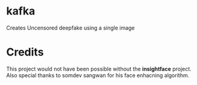 # kafka
Creates Uncensored deepfake using a single image

# Credits
This project would not have been possible without the <b>insightface</b> project.<br>
Also special thanks to somdev sangwan for his face enhacning algorithm.
